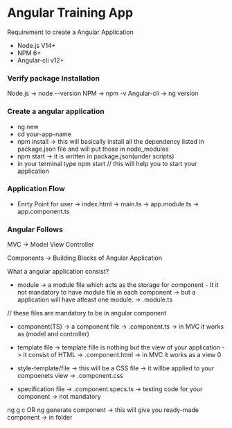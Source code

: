 # Angular Training App
Requirement to create a Angular Application
- Node.js V14+
- NPM 6+
- Angular-cli v12+

### Verify package Installation
Node.js -> node --version
NPM -> npm -v
Angular-cli -> ng version


### Create a angular application
- ng new <your-app-name>
- cd your-app-name
- npm install -> this will basically install all the dependency listed in package.json file and will put those in node_modules
- npm start -> it is written in package.json(under scripts)
- in your terminal type npm start  // this will help you to start your application


### Application Flow
- Enrty Point for user -> index.html -> main.ts -> app.module.ts -> app.component.ts

### Angular Follows
MVC -> Model View Controller

Components -> Building Blocks of Angular Application

What a angular application consist?
* module -> a module file which acts as the storage for component - It it not mandatory to have module file in each component -> but a application will have atleast one module. -> <cmp-name>.module.ts

// these files are mandatory to be in angular component
* component(TS) -> a component file -> <cmp-name>.component.ts -> in MVC it works as (model and controller)

* template file -> template fille is nothing but the view of your application -> it consist of HTML -> <cmp-name>.component.html -> in MVC it works as a view
0
* style-template/file -> this will be a CSS file -> it willbe applied to your compoenets view -> <cmp-name>.component.css

* specification file -> <cmp-name>.component.specs.ts -> testing code for your component -> not mandatory



<!-- Create a new component -->
ng g c <component-name> OR ng generate component <component-name>
-> this will give you ready-made component -> in folder <component-name>